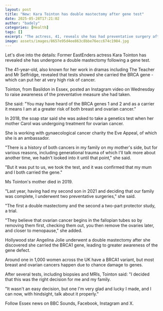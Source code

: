 ```yaml
---
layout: post
title: "New: Kara Tointon has double mastectomy after gene test"
date: 2025-05-28T17:21:02
author: "badely"
categories: [Health]
tags: []
excerpt: "The actress, 41, reveals she has had preventative surgery after learning she carries the BRCA gene."
image: assets/images/8657e95d4ee863c8bbe76ecc674c1984.jpg
---
```


Let's dive into the details: Former EastEnders actress Kara Tointon has revealed she has undergone a double mastectomy following a gene test.

The 41-year-old, also known for her work in dramas including The Teacher and Mr Selfridge, revealed that tests showed she carried the BRCA gene - which can put her at very high risk of cancer. 

Tointon, from Basildon in Essex, posted an Instagram video on Wednesday to raise awareness of the preventative measure she had taken.

She said: "You may have heard of the BRCA genes 1 and 2 and as a carrier it means I am at a greater risk of both breast and ovarian cancer."

In 2018, the soap star said she was asked to take a genetics test when her mother Carol was undergoing treatment for ovarian cancer. 

She is working with gynaecological cancer charity the Eve Appeal, of which she is an ambassador.

"There is a history of both cancers in my family on my mother's side, but for various reasons, including generational trauma of which I'll talk more about another time, we hadn't looked into it until that point," she said. 

"But it was put to us, we took the test, and it was confirmed that my mum and I both carried the gene." 

Ms Tointon's mother died in 2019.

"Last year, having had my second son in 2021 and deciding that our family was complete, I underwent two preventative surgeries," she said.

"The first a double mastectomy and the second a two-part protector study, a trial.

"They believe that ovarian cancer begins in the fallopian tubes so by removing them first, checking them out, you then remove the ovaries later, and closer to menopause," she added. 

Hollywood star Angelina Jolie underwent a double mastectomy after she discovered she carried the BRCA1 gene, leading to greater awareness of the gene defect.

Around one in 1,000 women across the UK have a BRCA1 variant, but most breast and ovarian cancers happen due to chance damage to genes.

After several tests, including biopsies and MRIs, Tointon said: "I decided that this was the right decision for me and my family.

"It wasn't an easy decision, but one I'm very glad and lucky I made, and I can now, with hindsight, talk about it properly."

Follow Essex news on BBC Sounds, Facebook, Instagram and X.

